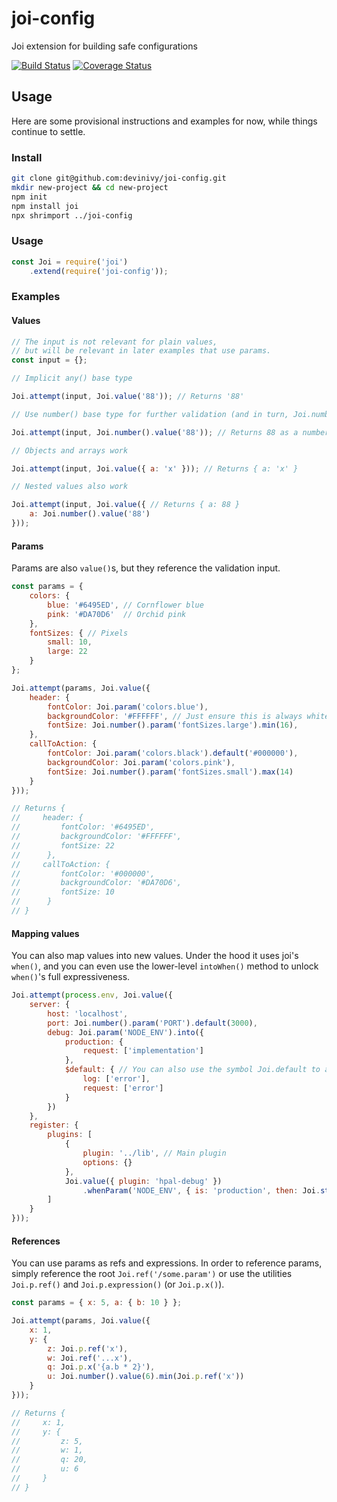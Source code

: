 # joi-config
Joi extension for building safe configurations

[![Build Status](https://travis-ci.org/devinivy/joi-config.svg?branch=master)](https://travis-ci.org/devinivy/joi-config) [![Coverage Status](https://coveralls.io/repos/devinivy/joi-config/badge.svg?branch=master&service=github)](https://coveralls.io/github/devinivy/joi-config?branch=master)

## Usage
Here are some provisional instructions and examples for now, while things continue to settle.

### Install

```sh
git clone git@github.com:devinivy/joi-config.git
mkdir new-project && cd new-project
npm init
npm install joi
npx shrimport ../joi-config
```

### Usage

```js
const Joi = require('joi')
    .extend(require('joi-config'));
```

### Examples

#### Values

```js
// The input is not relevant for plain values,
// but will be relevant in later examples that use params.
const input = {};

// Implicit any() base type

Joi.attempt(input, Joi.value('88')); // Returns '88'

// Use number() base type for further validation (and in turn, Joi.number()'s type coercion)

Joi.attempt(input, Joi.number().value('88')); // Returns 88 as a number

// Objects and arrays work

Joi.attempt(input, Joi.value({ a: 'x' })); // Returns { a: 'x' }

// Nested values also work

Joi.attempt(input, Joi.value({ // Returns { a: 88 }
    a: Joi.number().value('88')
}));
```

#### Params

Params are also `value()`s, but they reference the validation input.

```js
const params = {
    colors: {
        blue: '#6495ED', // Cornflower blue
        pink: '#DA70D6'  // Orchid pink
    },
    fontSizes: { // Pixels
        small: 10,
        large: 22
    }
};

Joi.attempt(params, Joi.value({
    header: {
        fontColor: Joi.param('colors.blue'),
        backgroundColor: '#FFFFFF', // Just ensure this is always white
        fontSize: Joi.number().param('fontSizes.large').min(16),
    },
    callToAction: {
        fontColor: Joi.param('colors.black').default('#000000'),
        backgroundColor: Joi.param('colors.pink'),
        fontSize: Joi.number().param('fontSizes.small').max(14)
    }
}));

// Returns {
//     header: {
//         fontColor: '#6495ED',
//         backgroundColor: '#FFFFFF',
//         fontSize: 22
//      },
//     callToAction: {
//         fontColor: '#000000',
//         backgroundColor: '#DA70D6',
//         fontSize: 10
//      }
// }
```

#### Mapping values

You can also map values into new values. Under the hood it uses joi's `when()`,
and you can even use the lower-level `intoWhen()` method to unlock `when()`'s full expressiveness.

```js
Joi.attempt(process.env, Joi.value({
    server: {
        host: 'localhost',
        port: Joi.number().param('PORT').default(3000),
        debug: Joi.param('NODE_ENV').into({
            production: {
                request: ['implementation']
            },
            $default: { // You can also use the symbol Joi.default to avoid key conflicts
                log: ['error'],
                request: ['error']
            }
        })
    },
    register: {
        plugins: [
            {
                plugin: '../lib', // Main plugin
                options: {}
            },
            Joi.value({ plugin: 'hpal-debug' })
                .whenParam('NODE_ENV', { is: 'production', then: Joi.strip() })
        ]
    }
}));
```

#### References

You can use params as refs and expressions.  In order to reference params, simply reference the root `Joi.ref('/some.param')` or use the utilities `Joi.p.ref()` and `Joi.p.expression()` (or `Joi.p.x()`).

```js
const params = { x: 5, a: { b: 10 } };

Joi.attempt(params, Joi.value({
    x: 1,
    y: {
        z: Joi.p.ref('x'),
        w: Joi.ref('...x'),
        q: Joi.p.x('{a.b * 2}'),
        u: Joi.number().value(6).min(Joi.p.ref('x'))
    }
}));

// Returns {
//     x: 1,
//     y: {
//         z: 5,
//         w: 1,
//         q: 20,
//         u: 6
//     }
// }
```
